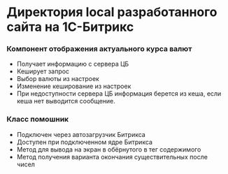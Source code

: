 # Директория local разработанного сайта на 1C-Битрикс

### Компонент отображения актуального курса валют
* Получает информацию с сервера ЦБ
* Кеширует запрос
* Выбор валюты из настроек
* Изменение кеширование из настроек
* При недоступности сервера ЦБ информация берется из кеша, если кеша нет выводится сообщение.


### Класс помошник
* Подключен через автозагрузчик Битрикса
* Доступен при подключенном ядре Битрикса
* Метод для вывода на экран в обёрнутого в тег содержимого
* Метод получения варианта окончания существительных после чисел

